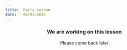 ```yaml
---
title:  Daily Lesson
date:   06/02/2017
---
```


### <center>We are working on this lesson</center>
<center>Please come back later</center>